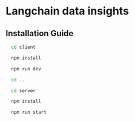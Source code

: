 # Langchain data insights

## Installation Guide

```sh
  cd client
```

```sh
  npm install
```

```sh
  npm run dev
```

```sh
  cd ..
```

```sh
  cd server
```

```sh
  npm install 
```

```sh
  npm run start
```
